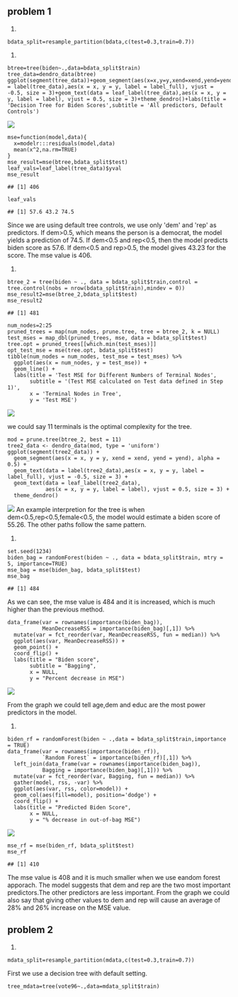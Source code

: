 problem 1
---------

1.  

<!-- -->

    bdata_split=resample_partition(bdata,c(test=0.3,train=0.7))

1.  

<!-- -->

    btree=tree(biden~.,data=bdata_split$train)
    tree_data=dendro_data(btree)
    ggplot(segment(tree_data))+geom_segment(aes(x=x,y=y,xend=xend,yend=yend),alpha=0.5)+geom_text(data = label(tree_data),aes(x = x, y = y, label = label_full), vjust = -0.5, size = 3)+geom_text(data = leaf_label(tree_data),aes(x = x, y = y, label = label), vjust = 0.5, size = 3)+theme_dendro()+labs(title = 'Decision Tree for Biden Scores',subtitle = 'All predictors, Default Controls')

![](ps8_files/figure-markdown_strict/unnamed-chunk-2-1.png)

    mse=function(model,data){
      x=modelr:::residuals(model,data)
      mean(x^2,na.rm=TRUE)
    }
    mse_result=mse(btree,bdata_split$test)
    leaf_vals=leaf_label(tree_data)$yval
    mse_result

    ## [1] 406

    leaf_vals

    ## [1] 57.6 43.2 74.5

Since we are using default tree controls, we use only 'dem' and 'rep' as
predictors. If dem&gt;0.5, which means the person is a democrat, the
model yields a prediction of 74.5. If dem&lt;0.5 and rep&lt;0.5, then
the model predicts biden score as 57.6. If dem&lt;0.5 and rep&gt;0.5,
the model gives 43.23 for the score. The mse value is 406.

1.  

<!-- -->

    btree_2 = tree(biden ~ ., data = bdata_split$train,control = tree.control(nobs = nrow(bdata_split$train),mindev = 0))
    mse_result2=mse(btree_2,bdata_split$test)
    mse_result2

    ## [1] 481

    num_nodes=2:25
    pruned_trees = map(num_nodes, prune.tree, tree = btree_2, k = NULL)
    test_mses = map_dbl(pruned_trees, mse, data = bdata_split$test)
    tree.opt = pruned_trees[[which.min(test_mses)]]
    opt_test_mse = mse(tree.opt, bdata_split$test)
    tibble(num_nodes = num_nodes, test_mse = test_mses) %>%
      ggplot(aes(x = num_nodes, y = test_mse)) +
      geom_line() + 
      labs(title = 'Test MSE for Different Numbers of Terminal Nodes',
           subtitle = '(Test MSE calculated on Test data defined in Step 1)',
           x = 'Terminal Nodes in Tree',
           y = 'Test MSE')

![](ps8_files/figure-markdown_strict/unnamed-chunk-5-1.png)

we could say 11 terminals is the optimal complexity for the tree.

    mod = prune.tree(btree_2, best = 11)
    tree2_data <- dendro_data(mod, type = 'uniform')
    ggplot(segment(tree2_data)) +
      geom_segment(aes(x = x, y = y, xend = xend, yend = yend), alpha = 0.5) +
      geom_text(data = label(tree2_data),aes(x = x, y = y, label = label_full), vjust = -0.5, size = 3) +
      geom_text(data = leaf_label(tree2_data), 
                aes(x = x, y = y, label = label), vjust = 0.5, size = 3) +
      theme_dendro()

![](ps8_files/figure-markdown_strict/unnamed-chunk-6-1.png) An example
interpretion for the tree is when dem&lt;0.5,rep&lt;0.5,female&lt;0.5,
the model would estimate a biden score of 55.26. The other paths follow
the same pattern.

1.  

<!-- -->

    set.seed(1234)
    biden_bag = randomForest(biden ~ ., data = bdata_split$train, mtry = 5, importance=TRUE)
    mse_bag = mse(biden_bag, bdata_split$test)
    mse_bag

    ## [1] 484

As we can see, the mse value is 484 and it is increased, which is much
higher than the previous method.

    data_frame(var = rownames(importance(biden_bag)),
               MeanDecreaseRSS = importance(biden_bag)[,1]) %>%
      mutate(var = fct_reorder(var, MeanDecreaseRSS, fun = median)) %>%
      ggplot(aes(var, MeanDecreaseRSS)) +
      geom_point() +
      coord_flip() +
      labs(title = "Biden score",
           subtitle = "Bagging",
           x = NULL,
           y = "Percent decrease in MSE")

![](ps8_files/figure-markdown_strict/unnamed-chunk-8-1.png)

From the graph we could tell age,dem and educ are the most power
predictors in the model.

1.  

<!-- -->

    biden_rf = randomForest(biden ~ .,data = bdata_split$train,importance = TRUE)
    data_frame(var = rownames(importance(biden_rf)),
               `Random Forest` = importance(biden_rf)[,1]) %>%
      left_join(data_frame(var = rownames(importance(biden_bag)),
               Bagging = importance(biden_bag)[,1])) %>%
      mutate(var = fct_reorder(var, Bagging, fun = median)) %>%
      gather(model, rss, -var) %>%
      ggplot(aes(var, rss, color=model)) +
      geom_col(aes(fill=model), position='dodge') +
      coord_flip() +
      labs(title = "Predicted Biden Score",
           x = NULL,
           y = "% decrease in out-of-bag MSE")

![](ps8_files/figure-markdown_strict/unnamed-chunk-9-1.png)

    mse_rf = mse(biden_rf, bdata_split$test)
    mse_rf

    ## [1] 410

The mse value is 408 and it is much smaller when we use eandom forest
apporach. The model suggests that dem and rep are the two most important
predictors.The other predictors are less important. From the graph we
could also say that giving other values to dem and rep will cause an
average of 28% and 26% increase on the MSE value.

problem 2
---------

1.  

<!-- -->

    mdata_split=resample_partition(mdata,c(test=0.3,train=0.7))

First we use a decision tree with default setting.

    tree_mdata=tree(vote96~.,data=mdata_split$train)
